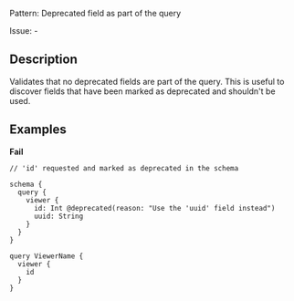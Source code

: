 Pattern: Deprecated field as part of the query

Issue: -

## Description

Validates that no deprecated fields are part of the query. This is useful to discover fields that have been marked as deprecated and shouldn't be used.

## Examples

**Fail**
```
// 'id' requested and marked as deprecated in the schema

schema {
  query {
    viewer {
      id: Int @deprecated(reason: "Use the 'uuid' field instead")
      uuid: String
    }
  }
}

query ViewerName {
  viewer {
    id
  }
}
```